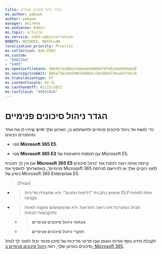 ```yaml
---
title: הגדר ניהול סיכונים פנימיים
ms.author: pebaum
author: pebaum
manager: mnirkhe
ms.audience: Admin
ms.topic: article
ms.service: o365-administration
ROBOTS: NOINDEX, NOFOLLOW
localization_priority: Priority
ms.collection: Adm_O365
ms.custom:
- "9002284"
- "4405"
ms.openlocfilehash: 90655fea0b8a7debabdd986bf0f89244d509e8d9
ms.sourcegitcommit: 605a73b159d30634b064c1b63b0e734ceb3fdec8
ms.translationtype: HT
ms.contentlocale: he-IL
ms.lasthandoff: 01/25/2021
ms.locfileid: "49951826"
---
```

# <a name="set-up-insider-risk-management"></a>הגדר ניהול סיכונים פנימיים

כדי לגשת אל ניהול סיכונים פנימיים ולהשתמש בו, הארגון שלך **חייב** שיהיו לו את אחד מהמנויים הבאים:

- מנוי **Microsoft 365 E5**.

- מנוי **Microsoft 365 E3** עם תוספת התאימות של Microsoft E5.

אם אין לך תוכנית **Microsoft 365 E5** קיימת ואתה רוצה לנסות את 'ניהול סיכונים פנימיים', באפשרותך להוסיף את Microsoft 365 למנוי הקיים שלך או להירשם לגירסת ניסיון של Microsoft 365 Enterprise E5.

> [!עצות]
- > שימוש בתבנית "דליפות נתונים": ודא שתצורת מדיניות DLP אחת לפחות נקבעה.
- > מנהל המערכת אינו רואה התראות: ודא שהמשתמש מוקצה לאחת מהקבוצות הבאות:
    - >**מנתחי ניהול סיכונים פנימיים**
    - >**חוקרי ניהול סיכונים פנימיים**

לקבלת מידע נוסף אודות האופן שבו פריטי מדיניות של סיכון פנימי יוכלו לעזור לך לנהל סיכונים בארגון שלך, ראה [ניהול סיכונים פנימיים ב- Microsoft 365](https://go.microsoft.com/fwlink/?linkid=2123907).
